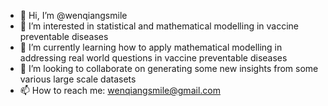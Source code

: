 - 👋 Hi, I’m @wenqiangsmile
- 👀 I’m interested in statistical and mathematical modelling in vaccine preventable diseases
- 🌱 I’m currently learning how to apply mathematical modelling in addressing real world questions in vaccine preventable diseases
- 💞️ I’m looking to collaborate on generating some new insights from some various large scale datasets
- 📫 How to reach me: wenqiangsmile@gmail.com

<!---
wenqiangsmile/wenqiangsmile is a ✨ special ✨ repository because its `README.md` (this file) appears on your GitHub profile.
You can click the Preview link to take a look at your changes.
--->
